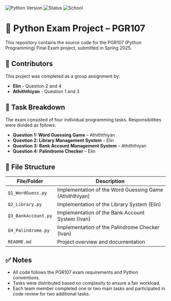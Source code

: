 ![Python Version](https://img.shields.io/badge/python-3.12.7%2B-blue)
![Status](https://img.shields.io/badge/status-draft-brightgreen)
![School](https://img.shields.io/badge/Kristiania%20University%20College-PGR107-red)


# 🐍 Python Exam Project – PGR107


This repository contains the source code for the PGR107 (Python Programming) Final Exam project, submitted in Spring 2025.


##  👥 Contributors


This project was completed as a group assignment by:
- **Elin**  - Question 2 and 4
- **Athiththiyan**  - Question 1 and 3

## 📝 Task Breakdown

The exam consisted of four individual programming tasks. Responsibilities were divided as follows:


- **Question 1: Word Guessing Game** – Athiththiyan
- **Question 2: Library Management System** – Elin  
- **Question 3: Bank Account Management System** – Athiththiyan  
- **Question 4: Palindrome Checker** – Elin


## 📁 File Structure

| File/Folder         | Description                                             |
|---------------------|---------------------------------------------------------|
| `Q1_WordGuess.py`   | Implementation of the Word Guessing Game (Athiththiyan) |
| `Q2_Library.py`     | Implementation of the Library System  (Elin)            |
| `Q3_BankAccount.py` | Implementation of the Bank Account System  (Ivan)       |
| `Q4_Palindrome.py`  | Implementation of the Palindrome Checker   (Ivan)       |
| `README.md`         | Project overview and documentation                      |

## ✅ Notes

- All code follows the PGR107 exam requirements and Python conventions.
- Tasks were distributed based on complexity to ensure a fair workload.
- Each team member completed one or two main tasks and participated in code review for two additional tasks.

